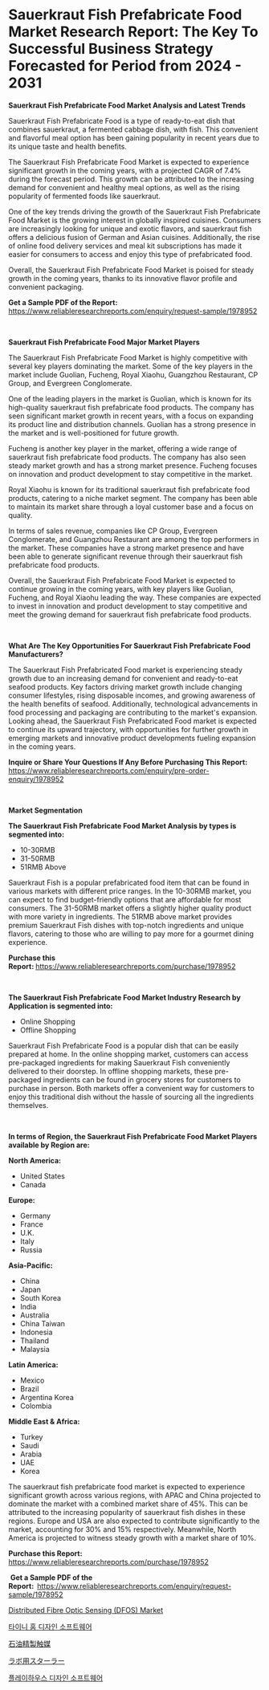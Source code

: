<p><h1>Sauerkraut Fish Prefabricate Food Market Research Report: The Key To Successful Business Strategy Forecasted for Period from 2024 - 2031</h1></p><p><strong>Sauerkraut Fish Prefabricate Food Market Analysis and Latest Trends</strong></p>
<p><p>Sauerkraut Fish Prefabricate Food is a type of ready-to-eat dish that combines sauerkraut, a fermented cabbage dish, with fish. This convenient and flavorful meal option has been gaining popularity in recent years due to its unique taste and health benefits.</p><p>The Sauerkraut Fish Prefabricate Food Market is expected to experience significant growth in the coming years, with a projected CAGR of 7.4% during the forecast period. This growth can be attributed to the increasing demand for convenient and healthy meal options, as well as the rising popularity of fermented foods like sauerkraut.</p><p>One of the key trends driving the growth of the Sauerkraut Fish Prefabricate Food Market is the growing interest in globally inspired cuisines. Consumers are increasingly looking for unique and exotic flavors, and sauerkraut fish offers a delicious fusion of German and Asian cuisines. Additionally, the rise of online food delivery services and meal kit subscriptions has made it easier for consumers to access and enjoy this type of prefabricated food.</p><p>Overall, the Sauerkraut Fish Prefabricate Food Market is poised for steady growth in the coming years, thanks to its innovative flavor profile and convenient packaging.</p></p>
<p><strong>Get a Sample PDF of the Report:&nbsp;</strong> <a href="https://www.reliableresearchreports.com/enquiry/request-sample/1978952">https://www.reliableresearchreports.com/enquiry/request-sample/1978952</a></p>
<p>&nbsp;</p>
<p><strong>Sauerkraut Fish Prefabricate Food Major Market Players</strong></p>
<p><p>The Sauerkraut Fish Prefabricate Food Market is highly competitive with several key players dominating the market. Some of the key players in the market include Guolian, Fucheng, Royal Xiaohu, Guangzhou Restaurant, CP Group, and Evergreen Conglomerate.</p><p>One of the leading players in the market is Guolian, which is known for its high-quality sauerkraut fish prefabricate food products. The company has seen significant market growth in recent years, with a focus on expanding its product line and distribution channels. Guolian has a strong presence in the market and is well-positioned for future growth.</p><p>Fucheng is another key player in the market, offering a wide range of sauerkraut fish prefabricate food products. The company has also seen steady market growth and has a strong market presence. Fucheng focuses on innovation and product development to stay competitive in the market.</p><p>Royal Xiaohu is known for its traditional sauerkraut fish prefabricate food products, catering to a niche market segment. The company has been able to maintain its market share through a loyal customer base and a focus on quality.</p><p>In terms of sales revenue, companies like CP Group, Evergreen Conglomerate, and Guangzhou Restaurant are among the top performers in the market. These companies have a strong market presence and have been able to generate significant revenue through their sauerkraut fish prefabricate food products.</p><p>Overall, the Sauerkraut Fish Prefabricate Food Market is expected to continue growing in the coming years, with key players like Guolian, Fucheng, and Royal Xiaohu leading the way. These companies are expected to invest in innovation and product development to stay competitive and meet the growing demand for sauerkraut fish prefabricate food products.</p></p>
<p>&nbsp;</p>
<p><strong>What Are The Key Opportunities For Sauerkraut Fish Prefabricate Food Manufacturers?</strong></p>
<p><p>The Sauerkraut Fish Prefabricated Food market is experiencing steady growth due to an increasing demand for convenient and ready-to-eat seafood products. Key factors driving market growth include changing consumer lifestyles, rising disposable incomes, and growing awareness of the health benefits of seafood. Additionally, technological advancements in food processing and packaging are contributing to the market's expansion. Looking ahead, the Sauerkraut Fish Prefabricated Food market is expected to continue its upward trajectory, with opportunities for further growth in emerging markets and innovative product developments fueling expansion in the coming years.</p></p>
<p><strong>Inquire or Share Your Questions If Any Before Purchasing This Report:</strong> <a href="https://www.reliableresearchreports.com/enquiry/pre-order-enquiry/1978952">https://www.reliableresearchreports.com/enquiry/pre-order-enquiry/1978952</a></p>
<p>&nbsp;</p>
<p><strong>Market Segmentation</strong></p>
<p><strong>The Sauerkraut Fish Prefabricate Food Market Analysis by types is segmented into:</strong></p>
<p><ul><li>10-30RMB</li><li>31-50RMB</li><li>51RMB Above</li></ul></p>
<p><p>Sauerkraut Fish is a popular prefabricated food item that can be found in various markets with different price ranges. In the 10-30RMB market, you can expect to find budget-friendly options that are affordable for most consumers. The 31-50RMB market offers a slightly higher quality product with more variety in ingredients. The 51RMB above market provides premium Sauerkraut Fish dishes with top-notch ingredients and unique flavors, catering to those who are willing to pay more for a gourmet dining experience.</p></p>
<p><strong>Purchase this Report:&nbsp;</strong><a href="https://www.reliableresearchreports.com/purchase/1978952">https://www.reliableresearchreports.com/purchase/1978952</a></p>
<p>&nbsp;</p>
<p><strong>The Sauerkraut Fish Prefabricate Food Market Industry Research by Application is segmented into:</strong></p>
<p><ul><li>Online Shopping</li><li>Offline Shopping</li></ul></p>
<p><p>Sauerkraut Fish Prefabricate Food is a popular dish that can be easily prepared at home. In the online shopping market, customers can access pre-packaged ingredients for making Sauerkraut Fish conveniently delivered to their doorstep. In offline shopping markets, these pre-packaged ingredients can be found in grocery stores for customers to purchase in person. Both markets offer a convenient way for customers to enjoy this traditional dish without the hassle of sourcing all the ingredients themselves.</p></p>
<p>&nbsp;</p>
<p><strong>In terms of Region, the Sauerkraut Fish Prefabricate Food Market Players available by Region are:</strong></p>
<p>
    <p> <strong> North America: </strong>
        <ul>
            <li>United States</li>
            <li>Canada</li>
        </ul>
        </p> 
    <p> <strong> Europe: </strong>
        <ul>
            <li>Germany</li>
            <li>France</li>
            <li>U.K.</li>
            <li>Italy</li>
            <li>Russia</li>
        </ul>
        </p> 
    <p> <strong> Asia-Pacific: </strong>
        <ul>
            <li>China</li>
            <li>Japan</li>
            <li>South Korea</li>
            <li>India</li>
            <li>Australia</li>
            <li>China Taiwan</li>
            <li>Indonesia</li>
            <li>Thailand</li>
            <li>Malaysia</li>
        </ul>
        </p> 
    <p> <strong> Latin America: </strong>
        <ul>
            <li>Mexico</li>
            <li>Brazil</li>
            <li>Argentina Korea</li>
            <li>Colombia</li>
        </ul>
        </p> 
    <p> <strong> Middle East & Africa: </strong>
        <ul>
            <li>Turkey</li>
            <li>Saudi</li>
            <li>Arabia</li>
            <li>UAE</li>
            <li>Korea</li>
        </ul>
    </p>
    </p>
<p><p>The sauerkraut fish prefabricate food market is expected to experience significant growth across various regions, with APAC and China projected to dominate the market with a combined market share of 45%. This can be attributed to the increasing popularity of sauerkraut fish dishes in these regions. Europe and USA are also expected to contribute significantly to the market, accounting for 30% and 15% respectively. Meanwhile, North America is projected to witness steady growth with a market share of 10%.</p></p>
<p><strong>Purchase this Report: </strong><a href="https://www.reliableresearchreports.com/purchase/1978952">https://www.reliableresearchreports.com/purchase/1978952</a></p>
<p>&nbsp;<strong>Get a Sample PDF of the Report:&nbsp;&nbsp;</strong><a href="https://www.reliableresearchreports.com/enquiry/request-sample/1978952">https://www.reliableresearchreports.com/enquiry/request-sample/1978952</a></p>
<p><strong></strong></p>
<p><p><a href="https://unruly-ladybug-44b.notion.site/Global-Distributed-Fibre-Optic-Sensing-DFOS-Market-Size-and-Market-Trends-Insights-and-Projection-48ab25c3338b481e83bc78f7ed723c5e">Distributed Fibre Optic Sensing (DFOS) Market</a></p><p><a href="https://medium.com/@bunxhcci35271755/%EC%9E%91%EC%9D%80-%EC%A3%BC%ED%83%9D-%EB%94%94%EC%9E%90%EC%9D%B8-%EC%86%8C%ED%94%84%ED%8A%B8%EC%9B%A8%EC%96%B4-%EC%8B%9C%EC%9E%A5-%EA%B7%9C%EB%AA%A8%EB%8A%94-%EA%B8%80%EB%A1%9C%EB%B2%8C-%EC%82%B0%EC%97%85%EC%97%90%EC%84%9C-%EC%B5%9C%EA%B3%A0%EC%9D%98-%EB%A7%88%EC%BC%80%ED%8C%85-%EC%B1%84%EB%84%90%EC%9D%84-%EB%82%98%ED%83%80%EB%83%85%EB%8B%88%EB%8B%A4-fa5a138db596">타이니 홈 디자인 소프트웨어</a></p><p><a href="https://medium.com/@tyreekgoodwin/%E7%9F%B3%E6%B2%B9%E7%B2%BE%E8%A3%BD%E8%A7%A6%E5%AA%92%E5%B8%82%E5%A0%B4-2031%E5%B9%B4%E3%81%BE%E3%81%A7%E3%81%AE%E3%83%88%E3%83%AC%E3%83%B3%E3%83%89-%E4%BA%88%E6%B8%AC-%E7%AB%B6%E4%BA%89%E5%88%86%E6%9E%90-2844c429ba58">石油精製触媒</a></p><p><a href="https://medium.com/@lily-u-genius/%E7%A0%94%E7%A9%B6%E5%AE%A4%E7%94%A8%E6%92%B9%E6%8B%8C%E5%99%A8%E3%81%AE%E5%B8%82%E5%A0%B4%E8%AA%BF%E6%9F%BB%E3%83%AC%E3%83%9D%E3%83%BC%E3%83%88-%E3%81%9D%E3%81%AE%E6%AD%B4%E5%8F%B2%E3%81%A8%E4%BA%88%E6%B8%AC%E3%81%AE2024%E5%B9%B4%E3%81%8B%E3%82%892031%E5%B9%B4-9e37ea021421">ラボ用スターラー</a></p><p><a href="https://medium.com/@bunxhcci35271755/%ED%94%8C%EB%A0%88%EC%9D%B4%ED%95%98%EC%9A%B0%EC%8A%A4-%EB%94%94%EC%9E%90%EC%9D%B8-%EC%86%8C%ED%94%84%ED%8A%B8%EC%9B%A8%EC%96%B4-%EC%8B%9C%EC%9E%A5-%EA%B7%9C%EB%AA%A8-%EC%8B%9C%EC%9E%A5-%EC%A0%84%EB%A7%9D-%EB%B0%8F-%EC%8B%9C%EC%9E%A5-%EC%98%88%EC%B8%A1-2024%EB%85%84%EB%B6%80%ED%84%B0-2031%EB%85%84-0f5321b1779f">플레이하우스 디자인 소프트웨어</a></p></p>